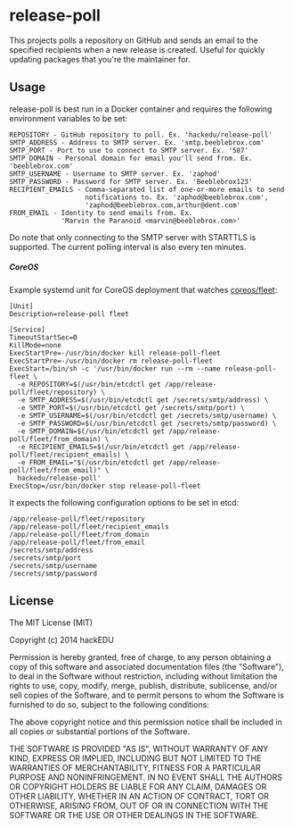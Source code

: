 # release-poll

This projects polls a repository on GitHub and sends an email to the specified 
recipients when a new release is created. Useful for quickly updating packages
that you're the maintainer for.

## Usage

release-poll is best run in a Docker container and requires the following
environment variables to be set:

```
REPOSITORY - GitHub repository to poll. Ex. 'hackedu/release-poll'
SMTP_ADDRESS - Address to SMTP server. Ex. 'smtp.beeblebrox.com'
SMTP_PORT - Port to use to connect to SMTP server. Ex. '587'
SMTP_DOMAIN - Personal domain for email you'll send from. Ex. 'beeblebrox.com'
SMTP_USERNAME - Username to SMTP server. Ex. 'zaphod'
SMTP_PASSWORD - Password for SMTP server. Ex. 'Beeblebrox123'
RECIPIENT_EMAILS - Comma-separated list of one-or-more emails to send
                   notifications to. Ex. 'zaphod@beeblebrox.com',
                   'zaphod@beeblebrox.com,arthur@dent.com'
FROM_EMAIL - Identity to send emails from. Ex.
             'Marvin the Paranoid <marvin@beeblebrox.com>'
```

Do note that only connecting to the SMTP server with STARTTLS is supported. The
current polling interval is also every ten minutes.

##### CoreOS

Example systemd unit for CoreOS deployment that watches
[coreos/fleet](https://github.com/coreos/fleet):

```
[Unit]
Description=release-poll fleet

[Service]
TimeoutStartSec=0
KillMode=none
ExecStartPre=-/usr/bin/docker kill release-poll-fleet
ExecStartPre=-/usr/bin/docker rm release-poll-fleet
ExecStart=/bin/sh -c '/usr/bin/docker run --rm --name release-poll-fleet \
  -e REPOSITORY=$(/usr/bin/etcdctl get /app/release-poll/fleet/repository) \
  -e SMTP_ADDRESS=$(/usr/bin/etcdctl get /secrets/smtp/address) \
  -e SMTP_PORT=$(/usr/bin/etcdctl get /secrets/smtp/port) \
  -e SMTP_USERNAME=$(/usr/bin/etcdctl get /secrets/smtp/username) \
  -e SMTP_PASSWORD=$(/usr/bin/etcdctl get /secrets/smtp/password) \
  -e SMTP_DOMAIN=$(/usr/bin/etcdctl get /app/release-poll/fleet/from_domain) \
  -e RECIPIENT_EMAILS=$(/usr/bin/etcdctl get /app/release-poll/fleet/recipient_emails) \
  -e FROM_EMAIL="$(/usr/bin/etcdctl get /app/release-poll/fleet/from_email)" \
  hackedu/release-poll'
ExecStop=/usr/bin/docker stop release-poll-fleet
```

It expects the following configuration options to be set in etcd:

```
/app/release-poll/fleet/repository
/app/release-poll/fleet/recipient_emails
/app/release-poll/fleet/from_domain
/app/release-poll/fleet/from_email
/secrets/smtp/address
/secrets/smtp/port
/secrets/smtp/username
/secrets/smtp/password
```

## License

The MIT License (MIT)

Copyright (c) 2014 hackEDU

Permission is hereby granted, free of charge, to any person obtaining a copy of
this software and associated documentation files (the "Software"), to deal in
the Software without restriction, including without limitation the rights to
use, copy, modify, merge, publish, distribute, sublicense, and/or sell copies
of the Software, and to permit persons to whom the Software is furnished to do
so, subject to the following conditions:

The above copyright notice and this permission notice shall be included in all
copies or substantial portions of the Software.

THE SOFTWARE IS PROVIDED "AS IS", WITHOUT WARRANTY OF ANY KIND, EXPRESS OR
IMPLIED, INCLUDING BUT NOT LIMITED TO THE WARRANTIES OF MERCHANTABILITY,
FITNESS FOR A PARTICULAR PURPOSE AND NONINFRINGEMENT. IN NO EVENT SHALL THE
AUTHORS OR COPYRIGHT HOLDERS BE LIABLE FOR ANY CLAIM, DAMAGES OR OTHER
LIABILITY, WHETHER IN AN ACTION OF CONTRACT, TORT OR OTHERWISE, ARISING FROM,
OUT OF OR IN CONNECTION WITH THE SOFTWARE OR THE USE OR OTHER DEALINGS IN THE
SOFTWARE.
